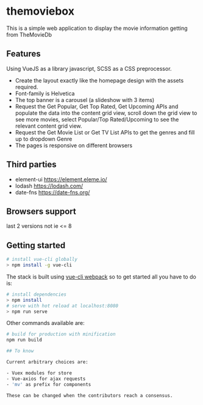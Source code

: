 # themoviebox
This is a simple web application to display the movie information getting from TheMovieDb

## Features

Using VueJS as a library javascript, SCSS as a CSS preprocessor.

- Create the layout exactly like the homepage design with the assets required.
- Font-family is Helvetica
- The top banner is a carousel (a slideshow with 3 items)
- Request the Get Popular, Get Top Rated, Get Upcoming APIs and populate the data into the content grid view, scroll down the grid view to see more movies, select Popular/Top Rated/Upcoming to see the relevant content grid view.
- Request the Get Movie List or Get TV List APIs to get the genres and fill up to dropdown Genre
- The pages is responsive on different browsers

## Third parties

- element-ui https://element.eleme.io/
- lodash https://lodash.com/
- date-fns https://date-fns.org/

## Browsers support

last 2 versions
not ie <= 8

## Getting started

```bash
# install vue-cli globally
> npm install -g vue-cli
```

The stack is built using [vue-cli webpack](https://github.com/vuejs-templates/webpack) so to get started all you have to do is:

``` bash
# install dependencies
> npm install
# serve with hot reload at localhost:8080
> npm run serve
```

Other commands available are:

``` bash
# build for production with minification
npm run build

## To know

Current arbitrary choices are:

- Vuex modules for store
- Vue-axios for ajax requests
- 'mv' as prefix for components

These can be changed when the contributors reach a consensus.
